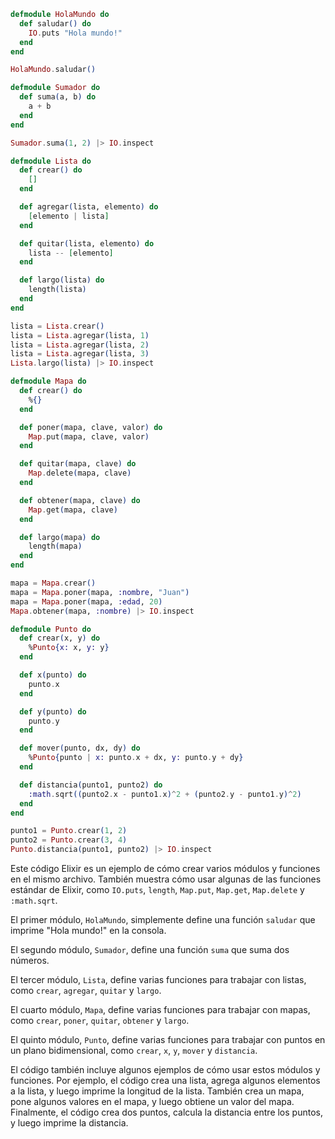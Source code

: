 ```elixir
defmodule HolaMundo do
  def saludar() do
    IO.puts "Hola mundo!"
  end
end

HolaMundo.saludar()

defmodule Sumador do
  def suma(a, b) do
    a + b
  end
end

Sumador.suma(1, 2) |> IO.inspect

defmodule Lista do
  def crear() do
    []
  end

  def agregar(lista, elemento) do
    [elemento | lista]
  end

  def quitar(lista, elemento) do
    lista -- [elemento]
  end

  def largo(lista) do
    length(lista)
  end
end

lista = Lista.crear()
lista = Lista.agregar(lista, 1)
lista = Lista.agregar(lista, 2)
lista = Lista.agregar(lista, 3)
Lista.largo(lista) |> IO.inspect

defmodule Mapa do
  def crear() do
    %{}
  end

  def poner(mapa, clave, valor) do
    Map.put(mapa, clave, valor)
  end

  def quitar(mapa, clave) do
    Map.delete(mapa, clave)
  end

  def obtener(mapa, clave) do
    Map.get(mapa, clave)
  end

  def largo(mapa) do
    length(mapa)
  end
end

mapa = Mapa.crear()
mapa = Mapa.poner(mapa, :nombre, "Juan")
mapa = Mapa.poner(mapa, :edad, 20)
Mapa.obtener(mapa, :nombre) |> IO.inspect

defmodule Punto do
  def crear(x, y) do
    %Punto{x: x, y: y}
  end

  def x(punto) do
    punto.x
  end

  def y(punto) do
    punto.y
  end

  def mover(punto, dx, dy) do
    %Punto{punto | x: punto.x + dx, y: punto.y + dy}
  end

  def distancia(punto1, punto2) do
    :math.sqrt((punto2.x - punto1.x)^2 + (punto2.y - punto1.y)^2)
  end
end

punto1 = Punto.crear(1, 2)
punto2 = Punto.crear(3, 4)
Punto.distancia(punto1, punto2) |> IO.inspect
```

Este código Elixir es un ejemplo de cómo crear varios módulos y funciones en el mismo archivo. También muestra cómo usar algunas de las funciones estándar de Elixir, como `IO.puts`, `length`, `Map.put`, `Map.get`, `Map.delete` y `:math.sqrt`.

El primer módulo, `HolaMundo`, simplemente define una función `saludar` que imprime "Hola mundo!" en la consola.

El segundo módulo, `Sumador`, define una función `suma` que suma dos números.

El tercer módulo, `Lista`, define varias funciones para trabajar con listas, como `crear`, `agregar`, `quitar` y `largo`.

El cuarto módulo, `Mapa`, define varias funciones para trabajar con mapas, como `crear`, `poner`, `quitar`, `obtener` y `largo`.

El quinto módulo, `Punto`, define varias funciones para trabajar con puntos en un plano bidimensional, como `crear`, `x`, `y`, `mover` y `distancia`.

El código también incluye algunos ejemplos de cómo usar estos módulos y funciones. Por ejemplo, el código crea una lista, agrega algunos elementos a la lista, y luego imprime la longitud de la lista. También crea un mapa, pone algunos valores en el mapa, y luego obtiene un valor del mapa. Finalmente, el código crea dos puntos, calcula la distancia entre los puntos, y luego imprime la distancia.